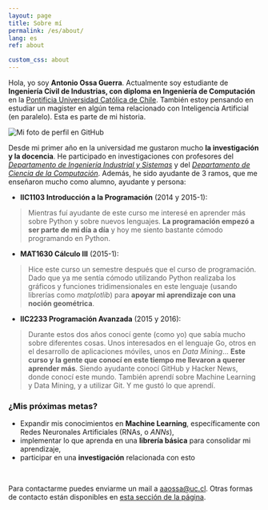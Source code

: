 ```yaml
---
layout: page
title: Sobre mí
permalink: /es/about/
lang: es
ref: about

custom_css: about
---
```


Hola, yo soy **Antonio Ossa Guerra**. Actualmente soy estudiante de **Ingeniería Civil de Industrias, con diploma en Ingeniería de Computación** en la [Pontificia Universidad Católica de Chile](http://www.uc.cl). También estoy pensando en estudiar un magister en algún tema relacionado con Inteligencia Artificial (en paralelo). Esta es parte de mi historia. 

<img id="personal-photo" alt="Mi foto de perfil en GitHub" src="https://avatars3.githubusercontent.com/u/10425834?v=3&s=460">

Desde mi primer año en la universidad me gustaron mucho **la investigación y la docencia**. He participado en investigaciones con profesores del [*Departamento de Ingeniería Industrial y Sistemas*](http://www.ing.uc.cl/industrial-y-sistemas/) y del [*Departamento de Ciencia de la Computación*](http://www.ing.uc.cl/ciencia-de-la-computacion/). Además, he sido ayudante de 3 ramos, que me enseñaron mucho como alumno, ayudante y persona:

* **IIC1103 Introducción a la Programación** (2014 y 2015-1):

> Mientras fuí ayudante de este curso me interesé en aprender más sobre Python y sobre nuevos lenguajes. **La programación empezó a ser parte de mi día a día** y hoy me siento bastante cómodo programando en Python.

* **MAT1630 Cálculo III** (2015-1):

> Hice este curso un semestre después que el curso de programación. Dado que ya me sentía cómodo utilizando Python realizaba los gráficos y funciones tridimensionales en este lenguaje (usando librerías como *matplotlib*) para **apoyar mi aprendizaje con una noción geométrica**.

* **IIC2233 Programación Avanzada** (2015 y 2016):

> Durante estos dos años conocí gente (como yo) que sabía mucho sobre diferentes cosas. Unos interesados en el lenguaje Go, otros en el desarrollo de aplicaciones móviles, unos en *Data Mining*... **Este curso y la gente que conocí en este tiempo me llevaron a querer aprender más**. Siendo ayudante conocí GitHub y Hacker News, donde conocí este mundo. También aprendí sobre Machine Learning y Data Mining, y a utilizar Git. Y me gustó lo que aprendí.

### ¿Mis próximas metas?

* Expandir mis conocimientos en **Machine Learning**, específicamente con Redes Neuronales Artificiales (RNAs, o *ANNs*),
* implementar lo que aprenda en una **librería básica** para consolidar mi aprendizaje,
* participar en una **investigación** relacionada con esto

<br>

Para contactarme puedes enviarme un mail a [aaossa@uc.cl](mailto:aaossa@uc.cl). Otras formas de contacto están disponibles en [esta sección de la página](/es/contact/).